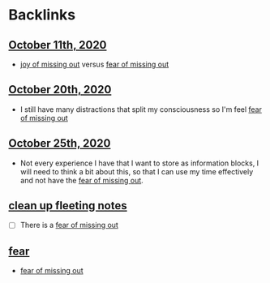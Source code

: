 
# Backlinks
## [October 11th, 2020](<October 11th, 2020.md>)
- [joy of missing out](<joy of missing out.md>) versus [fear of missing out](<fear of missing out.md>)

## [October 20th, 2020](<October 20th, 2020.md>)
- I still have many distractions that split my consciousness so I'm feel [fear of missing out](<fear of missing out.md>)

## [October 25th, 2020](<October 25th, 2020.md>)
- Not every experience I have that I want to store as information blocks, I will need to think a bit about this, so that I can use my time effectively and not have the [fear of missing out](<fear of missing out.md>).

## [clean up fleeting notes](<clean up fleeting notes.md>)
- [ ] There is a [fear of missing out](<fear of missing out.md>)

## [fear](<fear.md>)
- [fear of missing out](<fear of missing out.md>)

